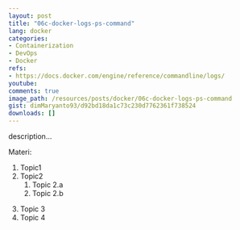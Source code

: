 ```yaml
---
layout: post
title: "06c-docker-logs-ps-command"
lang: docker
categories:
- Containerization
- DevOps
- Docker
refs: 
- https://docs.docker.com/engine/reference/commandline/logs/
youtube: 
comments: true
image_path: /resources/posts/docker/06c-docker-logs-ps-command
gist: dimMaryanto93/d92bd18da1c73c230d7762361f738524
downloads: []
---
```



description...

Materi: 

1. Topic1
2. Topic2
    1. Topic 2.a
    2. Topic 2.b
<!--more-->
3. Topic 3
4. Topic 4